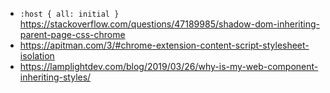 - `:host { all: initial }` https://stackoverflow.com/questions/47189985/shadow-dom-inheriting-parent-page-css-chrome
- https://apitman.com/3/#chrome-extension-content-script-stylesheet-isolation
- https://lamplightdev.com/blog/2019/03/26/why-is-my-web-component-inheriting-styles/